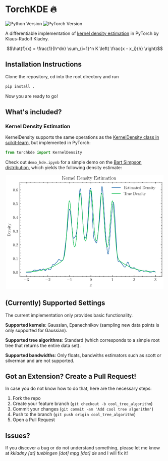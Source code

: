 # TorchKDE :fire:

![Python Version](https://img.shields.io/badge/python-3.11.11%2B-blue.svg)
![PyTorch Version](https://img.shields.io/badge/pytorch-2.5.1-brightgreen.svg)

A differentiable implementation of [kernel density estimation](https://en.wikipedia.org/wiki/Kernel_density_estimation) in PyTorch by Klaus-Rudolf Kladny.

$$\hat{f}(x) = \frac{1}{h^dn} \sum_{i=1}^n K \left( \frac{x - x_i}{h} \right)$$

## Installation Instructions

Clone the repository, cd into the root directory and run

```bash
pip install .
```

Now you are ready to go!

## What's included?

### Kernel Density Estimation

KernelDensity supports the same operations as the [KernelDensity class in scikit-learn](https://scikit-learn.org/dev/modules/generated/sklearn.neighbors.KernelDensity.html), but implemented in PyTorch:

```python
from torchkde import KernelDensity
```

Check out `demo_kde.ipynb` for a simple demo on the [Bart Simpson distribution](https://www.stat.cmu.edu/~larry/=sml/densityestimation.pdf), which yields the following density estimate:

<p align="center">
<img src="/plots/bart_simpson_kde.svg" width="500">
</p>

## (Currently) Supported Settings

The current implementation only provides basic functionality.

**Supported kernels**: Gaussian, Epanechnikov (sampling new data points is only supported for Gaussian).

**Supported tree algorithms**: Standard (which corresponds to a simple root tree that returns the entire data set).

**Supported bandwidths**: Only floats, bandwiths estimators such as scott or silverman and are not supported.

## Got an Extension? Create a Pull Request!

In case you do not know how to do that, here are the necessary steps:

1. Fork the repo
2. Create your feature branch (`git checkout -b cool_tree_algorithm`)
3. Commit your changes (`git commit -am 'Add cool tree algorithm'`)
4. Push to the branch (`git push origin cool_tree_algorithm`)
5. Open a Pull Request

## Issues?

If you discover a bug or do not understand something, please let me know at *kkladny [at] tuebingen [dot] mpg [dot] de* and I will fix it!
